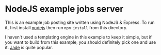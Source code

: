 # NodeJS example jobs server

This is an example job posting site written using NodeJS & Express. To run it,
first install [nodejs](http://nodejs.org/) then run `npm install` from this
directory.

I haven't used a templating engine in this example to keep it simple, but if
you want to build from this example, you should definitely pick one and use it.
[Jade](http://jade-lang.com/) is quite popular.

